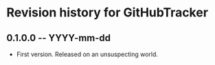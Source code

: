 # Revision history for GitHubTracker

## 0.1.0.0 -- YYYY-mm-dd

* First version. Released on an unsuspecting world.
